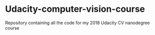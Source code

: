 # Udacity-computer-vision-course
Repository containing all the code for my 2018 Udacity CV nanodegree course 

